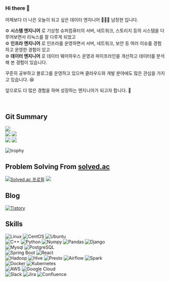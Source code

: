 ### Hi there 👋  
어제보다 더 나은 오늘이 되고 싶은 데이터 엔지니어 🧑🏻‍💻 남정현 입니다.  

⚙︎ **시스템 엔지니어** 로 기상청 슈퍼컴퓨터의 서버, 네트워크, 스토리지 등의 시스템을 다루어보면서 리눅스를 잘 다루게 되었고  
⚙︎ **인프라 엔지니어** 로 인프라를 운영하면서 서버, 네트워크, 보안 등 여러 이슈를 경험하고 운영한 경험이 있고  
⚙︎ **데이터 엔지니어** 로 데이터 웨어하우스 운영과 파이프라인을 개선하고 데이터를 분석해 본 경험이 있습니다.
  
꾸준히 공부하고 블로그를 운영하고 있으며 클라우드와 개발 분야에도 많은 관심을 가지고 있습니다. 😆  

앞으로도 더 많은 경험을 하며 성장하는 엔지니어가 되고자 합니다. 👏   

<br>
  
Git Summary
---
![](http://github-profile-summary-cards.vercel.app/api/cards/profile-details?username=jaynamm&theme=zenburn)  
![](http://github-profile-summary-cards.vercel.app/api/cards/repos-per-language?username=jaynamm&theme=zenburn) ![](http://github-profile-summary-cards.vercel.app/api/cards/most-commit-language?username=jaynamm&theme=zenburn)  
![](http://github-profile-summary-cards.vercel.app/api/cards/stats?username=jaynamm&theme=zenburn) ![](http://github-profile-summary-cards.vercel.app/api/cards/productive-time?username=jaynamm&theme=zenburn&utcOffset=8)

![trophy](https://github-profile-trophy.vercel.app/?username=ryo-ma&theme=chalk&column=4)
     
     
Problem Solving From [solved.ac](https://solved.ac)
---
[![Solved.ac 프로필](http://mazassumnida.wtf/api/v2/generate_badge?boj=jaynam)](https://solved.ac/jaynam) <img src="http://mazandi.herokuapp.com/api?handle=jaynam&theme=dark"/>  
  
Blog
---
[![Tistory](https://img.shields.io/badge/제이로그-000000.svg?style=for-the-badge&logo=Tistory&logoColor=white)](https://jaynamm.tistory.com/)
  
  
  
Skills
---
![Linux](https://img.shields.io/badge/Linux-FCC624.svg?&style=for-the-badge&logo=Linux&logoColor=white) ![CentOS](https://img.shields.io/badge/CentOS-262577.svg?&style=for-the-badge&logo=CentOS&logoColor=white) ![Ubuntu](https://img.shields.io/badge/Ubuntu-E95420.svg?&style=for-the-badge&logo=Ubuntu&logoColor=white)  
![C++](https://img.shields.io/badge/C++-00599C.svg?&style=for-the-badge&logo=Cplusplus&logoColor=white) ![Python](https://img.shields.io/badge/Python-3776AB.svg?&style=for-the-badge&logo=Python&logoColor=white) ![Numpy](https://img.shields.io/badge/Numpy-013243.svg?&style=for-the-badge&logo=Numpy&logoColor=white) ![Pandas](https://img.shields.io/badge/Pandas-150458.svg?&style=for-the-badge&logo=Pandas&logoColor=white) ![Django](https://img.shields.io/badge/Django-092E20.svg?&style=for-the-badge&logo=Django&logoColor=white)  
![Mysql](https://img.shields.io/badge/Mysql-4479A1.svg?&style=for-the-badge&logo=Mysql&logoColor=white) ![PostgreSQL](https://img.shields.io/badge/PostgreSQL-4169E1.svg?&style=for-the-badge&logo=PostgreSQL&logoColor=white)  
![Spring Boot](https://img.shields.io/badge/springboot-6DB33F.svg?&style=for-the-badge&logo=springboot&logoColor=white) ![React](https://img.shields.io/badge/react-61DAFB.svg?&style=for-the-badge&logo=react&logoColor=white)  
![Hadoop](https://img.shields.io/badge/Hadoop-66CCFF.svg?&style=for-the-badge&logo=Apache%20Hadoop&logoColor=white) ![Hive](https://img.shields.io/badge/Hive-FDEE21.svg?&style=for-the-badge&logo=Apache%20Hive&logoColor=white) ![Presto](https://img.shields.io/badge/Presto-5890FF.svg?&style=for-the-badge&logo=Presto&logoColor=white) ![Airflow](https://img.shields.io/badge/Airflow-017CEE.svg?&style=for-the-badge&logo=Apache%20Airflow&logoColor=white) ![Spark](https://img.shields.io/badge/Spark-E25A1C.svg?&style=for-the-badge&logo=Apache%20Spark&logoColor=white)  
![Docker](https://img.shields.io/badge/Docker-2496ED.svg?&style=for-the-badge&logo=Docker&logoColor=white) ![Kubernetes](https://img.shields.io/badge/Kubernetes-326CE5.svg?&style=for-the-badge&logo=Kubernetes&logoColor=white)   
![AWS](https://img.shields.io/badge/AWS-232F3E.svg?&style=for-the-badge&logo=Amazon%20AWS&logoColor=white) ![Google Cloud](https://img.shields.io/badge/Google%20Cloud-4285F4.svg?&style=for-the-badge&logo=Google%20Cloud&logoColor=white)  
![Slack](https://img.shields.io/badge/Slack-4A154B.svg?&style=for-the-badge&logo=Slack&logoColor=white) ![Jira](https://img.shields.io/badge/Jira-0052CC.svg?&style=for-the-badge&logo=Jira&logoColor=white) ![Confluence](https://img.shields.io/badge/Confluence-172B4D.svg?&style=for-the-badge&logo=Confluence&logoColor=white)  
